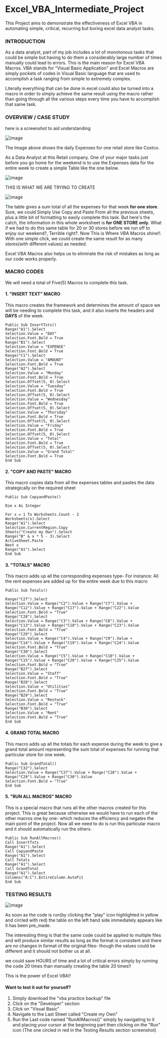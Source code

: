 # Excel_VBA_Intermediate_Project
This Project aims to demonstrate the effectiveness of Excel VBA in automating simple, critical, recurring but boring excel data analyst tasks.

### INTRODUCTION

As a data analyst, part of my job includes a lot of monotonous tasks that could be simple but having to do them a considerably large number of times manually could lead to errors. This is the main reason for Excel VBA Macros. VBA stands for "Visual Basic Application" and Excel Macros are simply pockets of codes in Visual Basic language that are used to accomplish a task ranging from simple to extremely complex. 

Literally everything that can be done in excel could also be turned into a macro in order to simply achieve the same result using the macro rather than going through all the various steps every time you have to accomplish that same task.

### OVERVIEW / CASE STUDY
here is a screenshot to aid understanding

![image](https://github.com/user-attachments/assets/d28c45c1-3db9-499d-8b67-29271b01a06f)

The Image above shows the daily Expenses for one retail store like Costco. 

As a Data Analyst at this Retail company. One of your major tasks just before you go home for the weekend is to use the Expenses data for the entire week to create a simple Table like the one below.

![image](https://github.com/user-attachments/assets/a3d85239-fd5b-49b6-9f09-dd4b3ea9f901)

THIS IS WHAT WE ARE TRYING TO CREATE

![image](https://github.com/user-attachments/assets/1eef73ec-24b4-4c17-b03a-873df1d6f36e)


The table gives a sum total of all the expenses for that week **for one store**. Sure, we could Simply Use Copy and Paste From all the previous sheets, plus a little bit of formatting to easily complete this task. But here's the catch, the information in this whole worksheet is **for ONE STORE only**. What if we had to do this same table for 20 or 30 stores before we run off to enjoy our weekend?, Terrible right?. Now This is Where VBA Macros shine!!. With one simple click, we could create the same result for as many stores(with different values) as needed. 

Excel VBA Macros also helps us to eliminate the risk of mistakes as long as our code works properly.

### MACRO CODES
We will need a total of Five(5) Macros to complete this task.

#### 1. "INSERT TEXT" MACRO
This macro creates the framework and determines the amount of space we will be needing to complete this task, 
and it also inserts the headers and **DAYS** of the week.

```vba
Public Sub InsertTxts()
Range("A1").Select
Selection.Value = "DAY"
Selection.Font.Bold = True
Range("B1").Select
Selection.Value = "EXPENSE"
Selection.Font.Bold = True
Range("C1").Select
Selection.Value = "AMOUNT"
Selection.Font.Bold = True
Range("A2").Select
Selection.Value = "Monday"
Selection.Font.Bold = True
Selection.Offset(5, 0).Select
Selection.Value = "Tuesday"
Selection.Font.Bold = True
Selection.Offset(5, 0).Select
Selection.Value = "Wednesday"
Selection.Font.Bold = True
Selection.Offset(5, 0).Select
Selection.Value = "Thursday"
Selection.Font.Bold = True
Selection.Offset(5, 0).Select
Selection.Value = "Friday"
Selection.Font.Bold = True
Selection.Offset(5, 0).Select
Selection.Value = "Total"
Selection.Font.Bold = True
Selection.Offset(5, 0).Select
Selection.Value = "Grand Total"
Selection.Font.Bold = True
End Sub
```
#### 2. "COPY AND PASTE" MACRO
This macro copies data from all the expenses tables and pastes the data strategically on the required sheet

```vba
Public Sub CopyandPaste()

Dim x As Integer

For x = 1 To Worksheets.Count - 2
Worksheets(x).Select
Range("A1").Select
Selection.CurrentRegion.Copy
Sheets("Create my Own").Select
Range("B" & x * 5 - 3).Select
ActiveSheet.Paste
Next x
Range("A1").Select
End Sub
```

#### 3. "TOTALS" MACRO
This macro adds up all the corresponding expenses type- For instance: 
All the rent expenses are added up for the entire week due to this macro

```vba
Public Sub Totals()

Range("C27").Select
Selection.Value = Range("C2").Value + Range("C7").Value + Range("C12").Value + Range("C17").Value + Range("C22").Value
Selection.Font.Bold = "True"
Range("C28").Select
Selection.Value = Range("C3").Value + Range("C8").Value + Range("C13").Value + Range("C18").Value + Range("C23").Value
Selection.Font.Bold = "True"
Range("C29").Select
Selection.Value = Range("C4").Value + Range("C9").Value + Range("C14").Value + Range("C19").Value + Range("C24").Value
Selection.Font.Bold = "True"
Range("C30").Select
Selection.Value = Range("C5").Value + Range("C10").Value + Range("C15").Value + Range("C20").Value + Range("C25").Value
Selection.Font.Bold = "True"
Range("B27").Select
Selection.Value = "Staff"
Selection.Font.Bold = "True"
Range("B28").Select
Selection.Value = "Utilities"
Selection.Font.Bold = "True"
Range("B29").Select
Selection.Value = "Restock"
Selection.Font.Bold = "True"
Range("B30").Select
Selection.Value = "Rent"
Selection.Font.Bold = "True"
End Sub
```

#### 4. GRAND TOTAL MACRO
This macro adds up all the totals for each expense during the week to give a grand total amount representing the sum total of expenses for running that particular store for one week.

```vba
Public Sub GrandTotal()
Range("C32").Select
Selection.Value = Range("C27").Value + Range("C28").Value + Range("C29").Value + Range("C30").Value
Selection.Font.Bold = "True"
End Sub
```

#### 5. "RUN ALL MACROS" MACRO
This is a special macro that runs all the other macros created for this project. This is great because otherwise we would have to run each of the other macros one by one- which reduces the efficiency and negates the main point of the project. Now all we need to do is run this particular macro and it should automatically run the others.

```vba
Public Sub RunAllMacros()
Call InsertTxts
Range("A1").Select
Call CopyandPaste
Range("A1").Select
Call Totals
Range("A1").Select
Call GrandTotal
Range("A1").Select
Columns("A:C").EntireColumn.AutoFit
End Sub
```

### TESTING RESULTS

![image](https://github.com/user-attachments/assets/c4fd03cf-74a5-456f-ad57-6d9160d0f11d)

As soon as the code is run(by clicking the "play" icon highlighted in yellow and circled with red) the table on the left hand side immediately appears like it has been pre_made.

The interesting thing is that the same code could be applied to multiple files and will produce similar results as long as the format is consistent and there are no changes in format of the original files- though the values could be different and it should not bother us at all.

we could save HOURS  of time and a lot of critical errors simply by running the code 20 times than manually creating the table 20 times!!

This is the power of Excel VBA!!

#### Want to test it out for yourself?

1. Simply download the "vba practice backup" file
2. Click on the "Developer" section
3. Click on "Visual Basic"
4. Navigate to the Last Sheet called "Create my Own"
5. Run the Last code named "RunAllMacros()" simply by navigating to it and placing your cursor at the beginning part then clicking on the "Run" icon (The one circled in red in the Testing Results section screenshot) 



